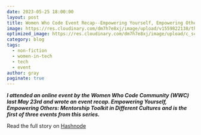 ```yaml
---
date: 2023-05-25 18:00:00
layout: post
title: Women Who Code Event Recap--Empowering Yourself, Empowering Others--Mentorship Toolkit in Different Cultures
image: https://res.cloudinary.com/dm7h7e8xj/image/upload/v1559822138/theme9_v273a9.jpg
optimized_image: https://res.cloudinary.com/dm7h7e8xj/image/upload/c_scale,w_380/v1559822138/theme9_v273a9.jpg
category: blog
tags:
  - non-fiction
  - women-in-tech
  - tech
  - event
author: gray
paginate: true
---
```


***I attended an online event by the Women Who Code Community (WWC) last May 23rd and wrote an event recap. Empowering Yourself, Empowering Others: Mentorship Toolkit in Different Cultures and is the first of three events from this series.***


Read the full story on [Hashnode](https://digracesion.hashnode.dev/women-who-code-event-recap-empowering-yourself-empowering-others-mentorship-toolkit-in-different-cultures)

